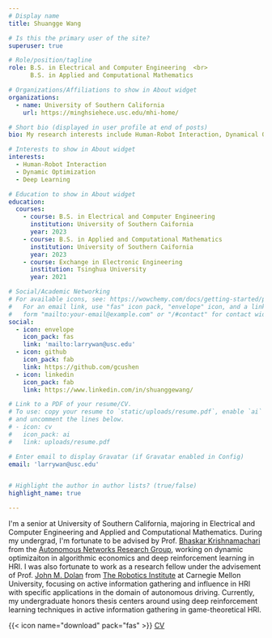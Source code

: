 ```yaml
---
# Display name
title: Shuangge Wang

# Is this the primary user of the site?
superuser: true

# Role/position/tagline
role: B.S. in Electrical and Computer Engineering  <br>
      B.S. in Applied and Computational Mathematics

# Organizations/Affiliations to show in About widget
organizations:
  - name: University of Southern California
    url: https://minghsiehece.usc.edu/mhi-home/

# Short bio (displayed in user profile at end of posts)
bio: My research interests include Human-Robot Interaction, Dynamical Optimization, Machine Learning, Game Theory

# Interests to show in About widget
interests:
  - Human-Robot Interaction
  - Dynamic Optimization
  - Deep Learning

# Education to show in About widget
education:
  courses:
    - course: B.S. in Electrical and Computer Engineering
      institution: University of Southern Caifornia
      year: 2023
    - course: B.S. in Applied and Computational Mathematics
      institution: University of Southern Caifornia
      year: 2023
    - course: Exchange in Electronic Engineering
      institution: Tsinghua University
      year: 2021

# Social/Academic Networking
# For available icons, see: https://wowchemy.com/docs/getting-started/page-builder/#icons
#   For an email link, use "fas" icon pack, "envelope" icon, and a link in the
#   form "mailto:your-email@example.com" or "/#contact" for contact widget.
social:
  - icon: envelope
    icon_pack: fas
    link: 'mailto:larrywan@usc.edu'
  - icon: github
    icon_pack: fab
    link: https://github.com/gcushen
  - icon: linkedin
    icon_pack: fab
    link: https://www.linkedin.com/in/shuanggewang/

# Link to a PDF of your resume/CV.
# To use: copy your resume to `static/uploads/resume.pdf`, enable `ai` icons in `params.toml`,
# and uncomment the lines below.
# - icon: cv
#   icon_pack: ai
#   link: uploads/resume.pdf

# Enter email to display Gravatar (if Gravatar enabled in Config)
email: 'larrywan@usc.edu'


# Highlight the author in author lists? (true/false)
highlight_name: true

---
```

I'm a senior at University of Southern California, majoring in Electrical and Computer Engineering and Applied and Computational Mathematics. During my undergrad, I'm fortunate to be advised by Prof. [Bhaskar Krishnamachari](https://scholar.google.com/citations?user=JHJozAYAAAAJ&hl=en&oi=ao) from the [Autonomous Networks Research Group](https://anrg.usc.edu/www/), working on dynamic optimizaiton in algorithmic economics and deep reinforcement learning in HRI. I was also fortunate to work as a research fellow under the advisement of Prof. [John M. Dolan](https://scholar.google.com/citations?user=xLk_w7kAAAAJ&hl=en) from [The Robotics Institute](https://www.ri.cmu.edu/) at Carnegie Mellon University, focusing on active information gathering and influence in HRI with specific applications in the domain of autonomous driving. Currently, my undergraduate honors thesis centers around using deep reinforcement learning techniques in active information gathering in game-theoretical HRI.

{{< icon name="download" pack="fas" >}} [CV](https://drive.google.com/file/d/1SWXPmKomAWO5Nz1cJuHZm5TMtkL7ayzQ/view?usp=sharing)
